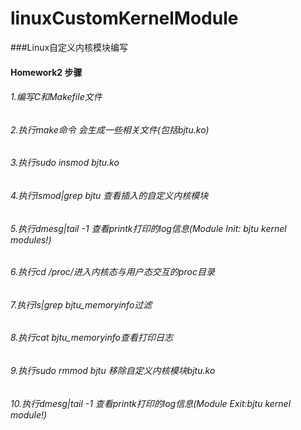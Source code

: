 # linuxCustomKernelModule
###Linux自定义内核模块编写

#### Homework2 步骤

###### 1.编写C和Makefile文件
###### 2.执行make命令 会生成一些相关文件(包括bjtu.ko)
###### 3.执行sudo insmod bjtu.ko
###### 4.执行lsmod|grep bjtu 查看插入的自定义内核模块
###### 5.执行dmesg|tail -1 查看printk打印的log信息(Module Init: bjtu kernel modules!)
###### 6.执行cd /proc/进入内核态与用户态交互的proc目录
###### 7.执行ls|grep bjtu_memoryinfo过滤
###### 8.执行cat bjtu_memoryinfo查看打印日志
###### 9.执行sudo rmmod bjtu 移除自定义内核模块bjtu.ko
###### 10.执行dmesg|tail -1 查看printk打印的log信息(Module Exit:bjtu kernel module!)
